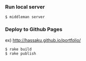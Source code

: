 ### Run local server

```
$ middleman server
```

### Deploy to Github Pages

ex) http://hassaku.github.io/portfolio/

```
$ rake build
$ rake publish
```

